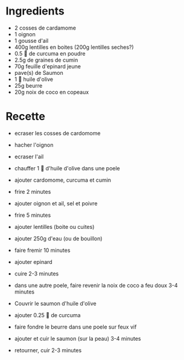 # Ingredients
* 2 cosses de cardamome
* 1 oignon
* 1 gousse d'ail
* 400g lentilles en boites (200g lentilles seches?)
* 0.5 :spoon: de curcuma en poudre
* 2.5g de graines de cumin
* 70g feuille d'epinard jeune
* pave(s) de Saumon
* 1 :spoon: huile d'olive
* 25g beurre
* 20g noix de coco en copeaux

# Recette
* ecraser les cosses de cardomome
* hacher l'oignon
* ecraser l'ail
* chauffer 1 :spoon: d'huile d'olive dans une poele
* ajouter cardomome, curcuma et cumin
* frire 2 minutes
* ajouter oignon et ail, sel et poivre
* frire 5 minutes
* ajouter lentilles (boite ou cuites)
* ajouter 250g d'eau (ou de bouillon)
* faire fremir 10 minutes
* ajouter epinard
* cuire 2-3 minutes


* dans une autre poele, faire revenir la noix de coco a feu doux 3-4 minutes


* Couvrir le saumon d'huile d'olive
* ajouter 0.25 :spoon: de curcuma
* faire fondre le beurre dans une poele sur feux vif
* ajouter et cuir le saumon (sur la peau) 3-4 minutes
* retourner, cuir 2-3 minutes
